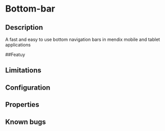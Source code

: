 # Bottom-bar

## Description
A fast and easy to use bottom navigation bars in mendix mobile and tablet applications

##Featuy


## Limitations


## Configuration

## Properties
## Known bugs



